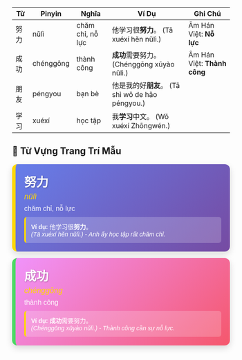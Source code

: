 
| Từ | Pinyin | Nghĩa | Ví Dụ | Ghi Chú |
|----|--------|-------|--------|---------|
| 努力 | nǔlì | chăm chỉ, nỗ lực | 他学习很**努力**。 (Tā xuéxí hěn nǔlì.) | Âm Hán Việt: **Nỗ lực** |
| 成功 | chénggōng | thành công | **成功**需要努力。 (Chénggōng xūyào nǔlì.) | Âm Hán Việt: **Thành công** |
| 朋友 | péngyou | bạn bè | 他是我的好**朋友**。 (Tā shì wǒ de hǎo péngyou.) | |
| 学习 | xuéxí | học tập | 我**学习**中文。 (Wǒ xuéxí Zhōngwén.) | |
## 🎨 Từ Vựng Trang Trí Mẫu

<style>
/* 🔧 PHẦN 1: ĐỊNH NGHĨA KIỂU DÁNG (CSS) */
.vocab-card {
    background: linear-gradient(135deg, #667eea 0%, #764ba2 100%); /* Màu nền chuyển sắc */
    border-left: 8px solid #FFD700; /* Viền vàng bên trái */
    padding: 20px;
    margin: 15px 0;
    border-radius: 12px; /* Bo tròn góc */
    box-shadow: 0 6px 16px rgba(0,0,0,0.15); /* Đổ bóng */
    color: white; /* Màu chữ trắng */
    font-family: 'Arial', sans-serif;
}

.chinese-char {
    font-size: 28px;
    font-weight: bold;
    margin-bottom: 5px;
    text-shadow: 1px 1px 3px rgba(0,0,0,0.3);
}

.pinyin {
    font-size: 18px;
    color: #FFD700; /* Màu vàng cho pinyin */
    font-style: italic;
    margin-bottom: 8px;
}

.meaning {
    font-size: 16px;
    margin-bottom: 10px;
    opacity: 0.95;
}

.example {
    background-color: rgba(255, 255, 255, 0.2);
    padding: 12px;
    border-radius: 6px;
    border-left: 4px solid #FFD700;
    font-size: 14px;
    margin-top: 10px;
}
</style>

<!-- 🎯 PHẦN 2: NỘI DUNG TỪ VỰNG (HTML) -->
<div class="vocab-card">
    <div class="chinese-char">努力</div>
    <div class="pinyin">nǔlì</div>
    <div class="meaning">chăm chỉ, nỗ lực</div>
    <div class="example">
        <strong>Ví dụ:</strong> 他学习很<strong>努力</strong>。<br>
        <em>(Tā xuéxí hěn nǔlì.) - Anh ấy học tập rất chăm chỉ.</em>
    </div>
</div>

<div class="vocab-card" style="background: linear-gradient(135deg, #f093fb 0%, #f5576c 100%); border-left-color: #4CD964;">
    <div class="chinese-char">成功</div>
    <div class="pinyin">chénggōng</div>
    <div class="meaning">thành công</div>
    <div class="example">
        <strong>Ví dụ:</strong> <strong>成功</strong>需要努力。<br>
        <em>(Chénggōng xūyào nǔlì.) - Thành công cần sự nỗ lực.</em>
    </div>
</div>
